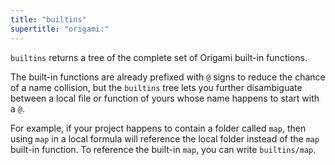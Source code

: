 ```yaml
---
title: "builtins"
supertitle: "origami:"
---
```


`builtins` returns a tree of the complete set of Origami built-in functions.

The built-in functions are already prefixed with `@` signs to reduce the chance of a name collision, but the `builtins` tree lets you further disambiguate between a local file or function of yours whose name happens to start with a `@`.

For example, if your project happens to contain a folder called `map`, then using `map` in a local formula will reference the local folder instead of the `map` built-in function. To reference the built-in `map`, you can write `builtins/map`.
